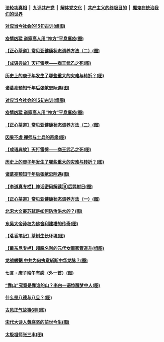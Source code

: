 ####  [法轮功真相](../../../../basic/blob/master/README.md?t=07010131) &nbsp;|&nbsp; [九评共产党](../../../../9ping.md/blob/master/README.md?t=07010131) &nbsp;|&nbsp; [解体党文化](../../../../jtdwh.md/blob/master/README.md?t=07010131)  &nbsp;|&nbsp; [共产主义的终极目的](../../../../gczydzjmd.md/blob/master/README.md?t=07010131) &nbsp;|&nbsp; [魔鬼在统治我们的世界](../../../../mgztzwmdsj.md/blob/master/README.md?t=07010131) 

#### [对应当今社会的15句古训(组图)](../pages/p7/938097.md?t=07010131) 

#### [疫情凶猛 道家高人用“神方”平息瘟疫(图)](../pages/p7/938004.md?t=07010131) 

#### [【正心茶道】常见亚健康状态调养方法（二）(图)](../pages/p7/937559.md?t=07010131) 

#### [【成语典故】天打雷劈——商王武乙之死(图)](../pages/p7/937782.md?t=07010131) 

#### [历史上的庚子年发生了哪些重大的灾难与转折？(图)](../pages/p7/937991.md?t=07010131) 

#### [诸葛亮预知千年后张献忠际遇(图)](../pages/p7/937564.md?t=07010131) 

#### [对应当今社会的15句古训(组图)](../pages/p7/938097.md?t=07010131) 

#### [疫情凶猛 道家高人用“神方”平息瘟疫(图)](../pages/p7/938004.md?t=07010131) 

#### [【正心茶道】常见亚健康状态调养方法（二）(图)](../pages/p7/937559.md?t=07010131) 

#### [因果不虚 禅师与士兵的奇缘(图)](../pages/p7/938092.md?t=07010131) 

#### [【成语典故】天打雷劈——商王武乙之死(图)](../pages/p7/937782.md?t=07010131) 

#### [历史上的庚子年发生了哪些重大的灾难与转折？(图)](../pages/p7/937991.md?t=07010131) 

#### [诸葛亮预知千年后张献忠际遇(图)](../pages/p7/937564.md?t=07010131) 

#### [【李道真专栏】神话密码解读⑨后羿射日(图)](../pages/p7/937560.md?t=07010131) 

#### [【正心茶道】常见亚健康状态调养方法（一）(图)](../pages/p7/937556.md?t=07010131) 

#### [北宋大文豪苏轼是如何防治洪水的？(图)](../pages/p7/937874.md?t=07010131) 

#### [东吴大帝孙权为佛舍利建塔的传奇(图)](../pages/p7/937764.md?t=07010131) 

#### [【茗香笔记】茶树生长环境(图)](../pages/p7/937562.md?t=07010131) 

#### [【戴东尼专栏】超脱名利的元代女画家管道升(组图)](../pages/p7/935043.md?t=07010131) 

#### [龙战魍魉 中共为何执意斩断中华龙脉？(图)](../pages/p7/937761.md?t=07010131) 

#### [七言・庚子端午有感（外一首）(图)](../pages/p7/937763.md?t=07010131) 

#### [“靠山”究竟是靠谁的山？李白一语惊醒梦中人(图)](../pages/p7/937659.md?t=07010131) 

#### [什么是八德与八旦？(图)](../pages/p7/937355.md?t=07010131) 

#### [古风正气故事6则(图)](../pages/p7/936931.md?t=07010131) 

#### [宋代大诗人黄庭坚的前世今生(图)](../pages/p7/937617.md?t=07010131) 

#### [太极祖师张三丰(图)](../pages/p7/937351.md?t=07010131) 

